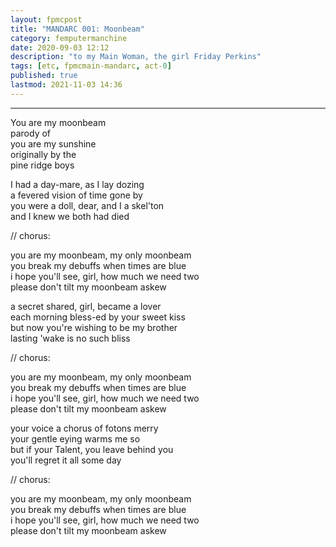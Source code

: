 ```yaml
---
layout: fpmcpost
title: "MANDARC 001: Moonbeam"
category: femputermanchine
date: 2020-09-03 12:12
description: "to my Main Woman, the girl Friday Perkins"
tags: [etc, fpmcmain-mandarc, act-0]
published: true
lastmod: 2021-11-03 14:36
---
```

[//]: # ( 10/15/21  -linkout removed)
[//]: # ( 11/03/21  -title added)

*****


You are my moonbeam<br/>
parody of <br/>
you are my sunshine<br/>
originally by the <br/>
pine ridge boys

I had a day-mare, as I lay dozing<br/>
a fevered vision of time gone by<br/>
you were a doll, dear, and I a skel'ton<br/>
and I knew we both had died

// chorus:

you are my moonbeam, my only moonbeam<br/>
you break my debuffs when times are blue<br/>
i hope you'll see, girl, how much we need two<br/>
please don't tilt my moonbeam askew

a secret shared, girl, became a lover<br/>
each morning bless-ed by your sweet kiss<br/>
but now you're wishing to be my brother<br/>
lasting 'wake is no such bliss

// chorus:

you are my moonbeam, my only moonbeam<br/>
you break my debuffs when times are blue<br/>
i hope you'll see, girl, how much we need two<br/>
please don't tilt my moonbeam askew

your voice a chorus of fotons merry<br/>
your gentle eying warms me so<br/>
but if your Talent, you leave behind you<br/>
you'll regret it all some day 

// chorus:

you are my moonbeam, my only moonbeam<br/>
you break my debuffs when times are blue<br/>
i hope you'll see, girl, how much we need two<br/>
please don't tilt my moonbeam askew


